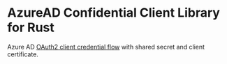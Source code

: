 AzureAD Confidential Client Library for Rust
============================================

Azure AD [OAuth2 client credential flow](https://docs.microsoft.com/en-us/azure/active-directory/develop/v2-oauth2-client-creds-grant-flow) with shared secret and client certificate.